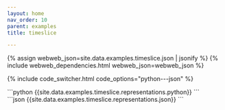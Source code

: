 ```yaml
---
layout: home
nav_order: 10
parent: examples
title: timeslice

---
```


<div id='webweb-example-visualization' style='width: 100%'></div>
{% assign webweb_json=site.data.examples.timeslice.json | jsonify %}
{% include webweb_dependencies.html webweb_json=webweb_json %}

{% include code_switcher.html code_options="python---json" %}
<div id='python-code-block' class='select-code-block select-code-block-visible'></div>
```python
{{site.data.examples.timeslice.representations.python}}
```
<div id='json-code-block' class='select-code-block'></div>
```json
{{site.data.examples.timeslice.representations.json}}
```